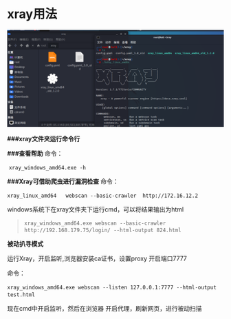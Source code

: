 # **xray用法**





![image-20210824184239877](xray用法/image-20210824184239877.png)

**###xray文件夹运行命令行**

**###查看帮助**
		命令：

​		`xray_windows_amd64.exe -h`

**###Xray可借助爬虫进行漏洞检查**
		命令：

​		`xray_linux_amd64   webscan --basic-crawler  http://172.16.12.2`



windows系统下在xray文件夹下运行cmd，可以将结果输出为html



> ```linux
> xray_windows_amd64.exe webscan --basic-crawler http://192.168.179.75/login/ --html-output 824.html
> ```



**被动扒寻模式**

运行Xray，开启监听,浏览器安装ca证书，设置proxy 开启端口7777

命令：

`xray_windows_amd64.exe webscan --listen 127.0.0.1:7777 --html-output test.html`

现在cmd中开启监听，然后在浏览器 开启代理，刷新网页，进行被动扫描

